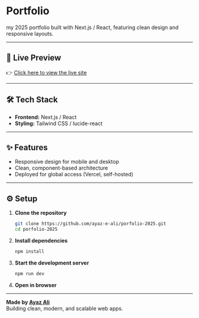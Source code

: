 # Portfolio

my 2025 portfolio built with Next.js / React, featuring clean design and responsive layouts.  

---

## 🔗 Live Preview  
👉 [Click here to view the live site](https://ayaz-one.vercel.app/)

---

## 🛠️ Tech Stack
- **Frontend:** Next.js / React
- **Styling:** Tailwind CSS / lucide-react

---

## ✨ Features
- Responsive design for mobile and desktop
- Clean, component-based architecture
- Deployed for global access (Vercel, self-hosted)

---

## ⚙️ Setup

1. **Clone the repository**
   ```bash
   git clone https://github.com/ayaz-e-ali/porfolio-2025.git
   cd porfolio-2025
   ```
2. **Install dependencies**
   ```bash
   npm install
   ```
3. **Start the development server**
   ```bash
   npm run dev
   ```
4. **Open in browser**


---

**Made by [Ayaz Ali](https://ayaz-one.vercel.app/)**  
Building clean, modern, and scalable web apps.